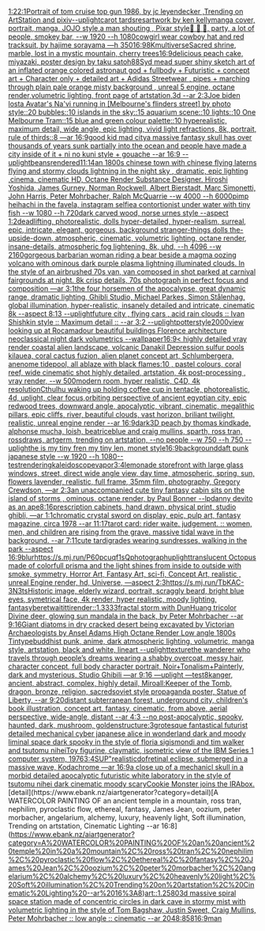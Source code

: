 [1:2](https://www.ebank.nz/aiartgenerator?category=1%3A2)[2:1](https://www.ebank.nz/aiartgenerator?category=2%3A1)[Portrait of tom cruise top gun 1986, by jc leyendecker ,Trending on ArtStation and pixiv](https://www.ebank.nz/aiartgenerator?category=Portrait%20of%20tom%20cruise%20top%20gun%201986%2C%20by%20jc%20leyendecker%20%2CTrending%20on%20ArtStation%20and%20pixiv)[--uplight](https://www.ebank.nz/aiartgenerator?category=--uplight)[carot tards](https://www.ebank.nz/aiartgenerator?category=carot%20tards)[res](https://www.ebank.nz/aiartgenerator?category=res)[artwork by ken kelly](https://www.ebank.nz/aiartgenerator?category=artwork%20by%20ken%20kelly)[manga cover, portrait, manga,  JOJO style,](https://www.ebank.nz/aiartgenerator?category=manga%20cover%2C%20portrait%2C%20manga%2C%20%20JOJO%20style%2C)[a man shouting , Pixar style](https://www.ebank.nz/aiartgenerator?category=a%20man%20shouting%20%2C%20Pixar%20style)[🍺 🍻 🥂, party, a lot of people, smokey bar, --w 1920 --h 1080](https://www.ebank.nz/aiartgenerator?category=%F0%9F%8D%BA%20%F0%9F%8D%BB%20%F0%9F%A5%82%2C%20party%2C%20a%20lot%20of%20people%2C%20smokey%20bar%2C%20--w%201920%20--h%201080)[cowgirl wear cowboy hat and red tracksuit, by hajime sorayama —h 350](https://www.ebank.nz/aiartgenerator?category=cowgirl%20wear%20cowboy%20hat%20and%20red%20tracksuit%2C%20by%20hajime%20sorayama%20%E2%80%94h%20350)[16:9](https://www.ebank.nz/aiartgenerator?category=16%3A9)[8K](https://www.ebank.nz/aiartgenerator?category=8K)[multiverse](https://www.ebank.nz/aiartgenerator?category=multiverse)[Sacred shrine, marble, lost in a mystic mountain, cherry trees](https://www.ebank.nz/aiartgenerator?category=Sacred%20shrine%2C%20marble%2C%20lost%20in%20a%20mystic%20mountain%2C%20cherry%20trees)[16:9](https://www.ebank.nz/aiartgenerator?category=16%3A9)[delicious peach cake, miyazaki, poster design by taku satoh](https://www.ebank.nz/aiartgenerator?category=delicious%20peach%20cake%2C%20miyazaki%2C%20poster%20design%20by%20taku%20satoh)[88](https://www.ebank.nz/aiartgenerator?category=88)[Syd mead super shiny sketch art of an inflated orange colored astronaut god + fullbody + Futuristic + concept art + Character only + detailed art + Adidas Streetwear , pipes + marching through plain pale orange misty background , unreal 5 engine, octane render,volumetric lighting, front page of artstation,3d --ar 2:3](https://www.ebank.nz/aiartgenerator?category=Syd%20mead%20super%20shiny%20sketch%20art%20of%20an%20inflated%20orange%20colored%20astronaut%20god%20%2B%20fullbody%20%2B%20Futuristic%20%2B%20concept%20art%20%2B%20Character%20only%20%2B%20detailed%20art%20%2B%20Adidas%20Streetwear%20%2C%20pipes%20%2B%20marching%20through%20plain%20pale%20orange%20misty%20background%20%2C%20unreal%205%20engine%2C%20octane%20render%2Cvolumetric%20lighting%2C%20front%20page%20of%20artstation%2C3d%20--ar%202%3A3)[Joe biden lost](https://www.ebank.nz/aiartgenerator?category=Joe%20biden%20lost)[a Avatar's Na'vi running in [Melbourne's flinders street] by photo style::20 bubbles::10 islands in the sky::15 aquarium scene::10 lights::10 One Melbourne Tram::15 blue and green colour palette::10 hyperealistic, maximum detail, wide angle, epic lighting, vivid light refractions, 8k, portrait, rule of thirds::8 —ar 16:9](https://www.ebank.nz/aiartgenerator?category=a%20Avatar%27s%20Na%27vi%20running%20in%20%5BMelbourne%27s%20flinders%20street%5D%20by%20photo%20style%3A%3A20%20bubbles%3A%3A10%20islands%20in%20the%20sky%3A%3A15%20aquarium%20scene%3A%3A10%20lights%3A%3A10%20One%20Melbourne%20Tram%3A%3A15%20blue%20and%20green%20colour%20palette%3A%3A10%20hyperealistic%2C%20maximum%20detail%2C%20wide%20angle%2C%20epic%20lighting%2C%20vivid%20light%20refractions%2C%208k%2C%20portrait%2C%20rule%20of%20thirds%3A%3A8%20%E2%80%94ar%2016%3A9)[good kid mad city](https://www.ebank.nz/aiartgenerator?category=good%20kid%20mad%20city)[a massive fantasy skull has over thousands of years sunk partially into the ocean and people have made a city inside of it + ni no kuni style + gouache --ar 16:9 --uplight](https://www.ebank.nz/aiartgenerator?category=a%20massive%20fantasy%20skull%20has%20over%20thousands%20of%20years%20sunk%20partially%20into%20the%20ocean%20and%20people%20have%20made%20a%20city%20inside%20of%20it%20%2B%20ni%20no%20kuni%20style%20%2B%20gouache%20--ar%2016%3A9%20--uplight)[beans](https://www.ebank.nz/aiartgenerator?category=beans)[rendered](https://www.ebank.nz/aiartgenerator?category=rendered)[11:14](https://www.ebank.nz/aiartgenerator?category=11%3A14)[an 1800s chinese town with chinese flying laterns flying and stormy clouds lightning in the night sky , dramatic, epic lighting ,cinema, cinematic HD, Octane Render Substance Designer. Hiroshi Yoshida, James Gurney, Norman Rockwell, Albert Bierstadt, Marc Simonetti, John Harris, Peter Mohrbacher, Ralph McQuarrie --w 4000 --h 6000](https://www.ebank.nz/aiartgenerator?category=an%201800s%20chinese%20town%20with%20chinese%20flying%20laterns%20flying%20and%20stormy%20clouds%20lightning%20in%20the%20night%20sky%20%2C%20dramatic%2C%20epic%20lighting%20%2Ccinema%2C%20cinematic%20HD%2C%20Octane%20Render%20Substance%20Designer.%20Hiroshi%20Yoshida%2C%20James%20Gurney%2C%20Norman%20Rockwell%2C%20Albert%20Bierstadt%2C%20Marc%20Simonetti%2C%20John%20Harris%2C%20Peter%20Mohrbacher%2C%20Ralph%20McQuarrie%20--w%204000%20--h%206000)[pimp heihachi in the favela, instagram selfie](https://www.ebank.nz/aiartgenerator?category=pimp%20heihachi%20in%20the%20favela%2C%20instagram%20selfie)[a contortionist under water with tiny fish --w 1080 --h 720](https://www.ebank.nz/aiartgenerator?category=a%20contortionist%20under%20water%20with%20tiny%20fish%20--w%201080%20--h%20720)[dark carved wood, norse urnes style --aspect 1:2](https://www.ebank.nz/aiartgenerator?category=dark%20carved%20wood%2C%20norse%20urnes%20style%20--aspect%201%3A2)[deadlifting, photorealistic, dolls hyper-detailed, hyper-realism, surreal, epic, intricate, elegant, gorgeous, background  stranger-things dolls the-upside-down, atmospheric, cinematic, volumetric lighting, octane render, insane-details, atmospheric fog lightening, 8k, uhd, --h 4096 --w 2160](https://www.ebank.nz/aiartgenerator?category=deadlifting%2C%20photorealistic%2C%20dolls%20hyper-detailed%2C%20hyper-realism%2C%20surreal%2C%20epic%2C%20intricate%2C%20elegant%2C%20gorgeous%2C%20background%20%20stranger-things%20dolls%20the-upside-down%2C%20atmospheric%2C%20cinematic%2C%20volumetric%20lighting%2C%20octane%20render%2C%20insane-details%2C%20atmospheric%20fog%20lightening%2C%208k%2C%20uhd%2C%20--h%204096%20--w%202160)[gorgeous barbarian woman riding a bear beside a magma oozing volcano with ominous dark purple plasma lightning illuminated clouds. In the style of an airbrushed 70s van, van composed in shot parked at carnival fairgrounds at night. 8k crisp details, 70s photograph in perfect focus and composition —ar 3:1](https://www.ebank.nz/aiartgenerator?category=gorgeous%20barbarian%20woman%20riding%20a%20bear%20beside%20a%20magma%20oozing%20volcano%20with%20ominous%20dark%20purple%20plasma%20lightning%20illuminated%20clouds.%20In%20the%20style%20of%20an%20airbrushed%2070s%20van%2C%20van%20composed%20in%20shot%20parked%20at%20carnival%20fairgrounds%20at%20night.%208k%20crisp%20details%2C%2070s%20photograph%20in%20perfect%20focus%20and%20composition%20%E2%80%94ar%203%3A1)[the four horsemen of the apocalypse, great dynamic range, dramatic lighting, Ghibli Studio, Michael Parkes, Simon Stålenhag, global illumination, hyper-realistic, insanely detailed and intricate, cinematic 8k --aspect 8:13 --uplight](https://www.ebank.nz/aiartgenerator?category=the%20four%20horsemen%20of%20the%20apocalypse%2C%20great%20dynamic%20range%2C%20dramatic%20lighting%2C%20Ghibli%20Studio%2C%20Michael%20Parkes%2C%20Simon%20St%C3%A5lenhag%2C%20global%20illumination%2C%20hyper-realistic%2C%20insanely%20detailed%20and%20intricate%2C%20cinematic%208k%20--aspect%208%3A13%20--uplight)[future city , flying cars , acid rain clouds :: Ivan Shishkin style :: Maximum detail :: --ar 3:2 --uplight](https://www.ebank.nz/aiartgenerator?category=future%20city%20%2C%20flying%20cars%20%2C%20acid%20rain%20clouds%20%3A%3A%20Ivan%20Shishkin%20style%20%3A%3A%20Maximum%20detail%20%3A%3A%20--ar%203%3A2%20--uplight)[potter](https://www.ebank.nz/aiartgenerator?category=potter)[style](https://www.ebank.nz/aiartgenerator?category=style)[2000](https://www.ebank.nz/aiartgenerator?category=2000)[view looking up at Rocamadour beautiful buildings Florence architecture neoclassical night dark volumetrics --wallpaper](https://www.ebank.nz/aiartgenerator?category=view%20looking%20up%20at%20Rocamadour%20beautiful%20buildings%20Florence%20architecture%20neoclassical%20night%20dark%20volumetrics%20--wallpaper)[16:9](https://www.ebank.nz/aiartgenerator?category=16%3A9)[< highly detailed vray render coastal alien landscape, volcanic Danakil Depression sulfur pools kilauea, coral cactus fuzion, alien planet concept art, Schlumbergera, anenome tidepool, all ablaze with black flames:10 , pastel colours, coral reef, wide cinematic shot highly detailed, artstation, 4k post-processing , vray render, --w 500](https://www.ebank.nz/aiartgenerator?category=%3C%20highly%20detailed%20vray%20render%20coastal%20alien%20landscape%2C%20volcanic%20Danakil%20Depression%20sulfur%20pools%20kilauea%2C%20coral%20cactus%20fuzion%2C%20alien%20planet%20concept%20art%2C%20Schlumbergera%2C%20anenome%20tidepool%2C%20all%20ablaze%20with%20black%20flames%3A10%20%2C%20pastel%20colours%2C%20coral%20reef%2C%20wide%20cinematic%20shot%20highly%20detailed%2C%20artstation%2C%204k%20post-processing%20%2C%20vray%20render%2C%20--w%20500)[modern room, hyper realistic, C4D, 4k resolution](https://www.ebank.nz/aiartgenerator?category=modern%20room%2C%20hyper%20realistic%2C%20C4D%2C%204k%20resolution)[Cthulhu waking up holding coffee cup in tentacle, photorealistic, 4d, uplight, clear focus,](https://www.ebank.nz/aiartgenerator?category=Cthulhu%20waking%20up%20holding%20coffee%20cup%20in%20tentacle%2C%20photorealistic%2C%204d%2C%20uplight%2C%20clear%20focus%2C)[orbiting perspective of ancient egyptian city, epic redwood trees, downward angle, apocalyptic, vibrant, cinematic, megalithic pillars, epic cliffs, river, beautiful clouds, vast horizon, briliant twilight, realistic, unreal engine render --ar 16:9](https://www.ebank.nz/aiartgenerator?category=orbiting%20perspective%20of%20ancient%20egyptian%20city%2C%20epic%20redwood%20trees%2C%20downward%20angle%2C%20apocalyptic%2C%20vibrant%2C%20cinematic%2C%20megalithic%20pillars%2C%20epic%20cliffs%2C%20river%2C%20beautiful%20clouds%2C%20vast%20horizon%2C%20briliant%20twilight%2C%20realistic%2C%20unreal%20engine%20render%20--ar%2016%3A9)[dark](https://www.ebank.nz/aiartgenerator?category=dark)[3D peach,by thomas kindkade, alphonse mucha, loish, beatriceblue and craig mullins, sparth, ross tran, rossdraws, artgerm, trending on artstation, --no people --w 750 --h 750 --uplight](https://www.ebank.nz/aiartgenerator?category=3D%20peach%2Cby%20thomas%20kindkade%2C%20alphonse%20mucha%2C%20loish%2C%20beatriceblue%20and%20craig%20mullins%2C%20sparth%2C%20ross%20tran%2C%20rossdraws%2C%20artgerm%2C%20trending%20on%20artstation%2C%20--no%20people%20--w%20750%20--h%20750%20--uplight)[he is my tiny fren my tiny len, monet style](https://www.ebank.nz/aiartgenerator?category=he%20is%20my%20tiny%20fren%20my%20tiny%20len%2C%20monet%20style)[16:9](https://www.ebank.nz/aiartgenerator?category=16%3A9)[background](https://www.ebank.nz/aiartgenerator?category=background)[daft punk japanese style --w 1920 --h 1080](https://www.ebank.nz/aiartgenerator?category=daft%20punk%20japanese%20style%20--w%201920%20--h%201080)[--test](https://www.ebank.nz/aiartgenerator?category=--test)[rendering](https://www.ebank.nz/aiartgenerator?category=rendering)[kaleidoscope](https://www.ebank.nz/aiartgenerator?category=kaleidoscope)[vapor](https://www.ebank.nz/aiartgenerator?category=vapor)[3:4](https://www.ebank.nz/aiartgenerator?category=3%3A4)[lemonade storefront with large glass windows, street, direct wide angle view, day time, atmospheric, spring, sun, flowers lavender, realistic, full frame, 35mm film, photography, Gregory Crewdson, —ar 2:3](https://www.ebank.nz/aiartgenerator?category=lemonade%20storefront%20with%20large%20glass%20windows%2C%20street%2C%20direct%20wide%20angle%20view%2C%20day%20time%2C%20atmospheric%2C%20spring%2C%20sun%2C%20flowers%20lavender%2C%20realistic%2C%20full%20frame%2C%2035mm%20film%2C%20photography%2C%20Gregory%20Crewdson%2C%20%E2%80%94ar%202%3A3)[an unaccompanied cute tiny fantasy cabin sits on the island of storms , ominous, octane render, by Paul Bonner --lp](https://www.ebank.nz/aiartgenerator?category=an%20unaccompanied%20cute%20tiny%20fantasy%20cabin%20sits%20on%20the%20island%20of%20storms%20%2C%20ominous%2C%20octane%20render%2C%20by%20Paul%20Bonner%20--lp)[danny devito as an ape](https://www.ebank.nz/aiartgenerator?category=danny%20devito%20as%20an%20ape)[8:16](https://www.ebank.nz/aiartgenerator?category=8%3A16)[prescription cabinets, hand drawn, physical print, studio ghibli, —ar 1:1](https://www.ebank.nz/aiartgenerator?category=prescription%20cabinets%2C%20hand%20drawn%2C%20physical%20print%2C%20studio%20ghibli%2C%20%E2%80%94ar%201%3A1)[chromatic crystal sword on display, epic, pulp art, fantasy magazine, circa 1978 --ar 11:17](https://www.ebank.nz/aiartgenerator?category=chromatic%20crystal%20sword%20on%20display%2C%20epic%2C%20pulp%20art%2C%20fantasy%20magazine%2C%20circa%201978%20--ar%2011%3A17)[tarot card: rider waite. judgement. :: women, men, and children are rising from the grave. massive tidal wave in the background. --ar 7:11](https://www.ebank.nz/aiartgenerator?category=tarot%20card%3A%20rider%20waite.%20judgement.%20%3A%3A%20women%2C%20men%2C%20and%20children%20are%20rising%20from%20the%20grave.%20massive%20tidal%20wave%20in%20the%20background.%20--ar%207%3A11)[cute tardigrades wearing sundresses, walking in the park --aspect 16:9](https://www.ebank.nz/aiartgenerator?category=cute%20tardigrades%20wearing%20sundresses%2C%20walking%20in%20the%20park%20--aspect%2016%3A9)[blur](https://www.ebank.nz/aiartgenerator?category=blur)[<https://s.mj.run/P60pcuqf1sQ>](https://www.ebank.nz/aiartgenerator?category=%3Chttps%3A//s.mj.run/P60pcuqf1sQ%3E)[photograph](https://www.ebank.nz/aiartgenerator?category=photograph)[uplight](https://www.ebank.nz/aiartgenerator?category=uplight)[translucent Octopus made of colorfull prisma  and the light shines from inside to outside with smoke, symmetry, Horror Art, Fantasy Art, sci-fi, Concept Art, realistic , unreal Engine render, hd, Universe, —aspect 2:3](https://www.ebank.nz/aiartgenerator?category=translucent%20Octopus%20made%20of%20colorfull%20prisma%20%20and%20the%20light%20shines%20from%20inside%20to%20outside%20with%20smoke%2C%20symmetry%2C%20Horror%20Art%2C%20Fantasy%20Art%2C%20sci-fi%2C%20Concept%20Art%2C%20realistic%20%2C%20unreal%20Engine%20render%2C%20hd%2C%20Universe%2C%20%E2%80%94aspect%202%3A3)[<https://s.mj.run/TbKAC-3N3ts>](https://www.ebank.nz/aiartgenerator?category=%3Chttps%3A//s.mj.run/TbKAC-3N3ts%3E)[Historic image, elderly wizard, portrait, scraggly beard, bright blue eyes, symetrical face, 4k render, hyper realistic, moody lighting, fantasy](https://www.ebank.nz/aiartgenerator?category=Historic%20image%2C%20elderly%20wizard%2C%20portrait%2C%20scraggly%20beard%2C%20bright%20blue%20eyes%2C%20symetrical%20face%2C%204k%20render%2C%20hyper%20realistic%2C%20moody%20lighting%2C%20fantasy)[beret](https://www.ebank.nz/aiartgenerator?category=beret)[waititti](https://www.ebank.nz/aiartgenerator?category=waititti)[render::1.3333](https://www.ebank.nz/aiartgenerator?category=render%3A%3A1.3333)[fractal storm with DunHuang tricolor Divine deer, glowing sun mandala in the back, by Peter Mohrbacher  --ar 9:16](https://www.ebank.nz/aiartgenerator?category=fractal%20storm%20with%20DunHuang%20tricolor%20Divine%20deer%2C%20glowing%20sun%20mandala%20in%20the%20back%2C%20by%20Peter%20Mohrbacher%20%20--ar%209%3A16)[Giant diatoms in dry cracked desert being excavated by Victorian Archaeologists by Ansel Adams  High Octane Render Low angle 1800s Tintype](https://www.ebank.nz/aiartgenerator?category=Giant%20diatoms%20in%20dry%20cracked%20desert%20being%20excavated%20by%20Victorian%20Archaeologists%20by%20Ansel%20Adams%20%20High%20Octane%20Render%20Low%20angle%201800s%20Tintype)[buddhist punk, anime, dark atmospheric lighting, volumetric, manga style, artstation, black and white, lineart --uplight](https://www.ebank.nz/aiartgenerator?category=buddhist%20punk%2C%20anime%2C%20dark%20atmospheric%20lighting%2C%20volumetric%2C%20manga%20style%2C%20artstation%2C%20black%20and%20white%2C%20lineart%20--uplight)[texture](https://www.ebank.nz/aiartgenerator?category=texture)[the wanderer who travels through people’s dreams wearing a shabby overcoat, messy hair, character concept, full body character portrait, Noir+Tonalism+Painterly, dark and mysterious, Studio Ghibili —ar 9:16 —uplight —test](https://www.ebank.nz/aiartgenerator?category=the%20wanderer%20who%20travels%20through%20people%E2%80%99s%20dreams%20wearing%20a%20shabby%20overcoat%2C%20messy%20hair%2C%20character%20concept%2C%20full%20body%20character%20portrait%2C%20Noir%2BTonalism%2BPainterly%2C%20dark%20and%20mysterious%2C%20Studio%20Ghibili%20%E2%80%94ar%209%3A16%20%E2%80%94uplight%20%E2%80%94test)[8k](https://www.ebank.nz/aiartgenerator?category=8k)[anger, ancient, abstract, complex, highly detail, Miro](https://www.ebank.nz/aiartgenerator?category=anger%2C%20ancient%2C%20abstract%2C%20complex%2C%20highly%20detail%2C%20Miro)[all:Keeper of the Tomb, dragon, bronze, religion, sacred](https://www.ebank.nz/aiartgenerator?category=all%3AKeeper%20of%20the%20Tomb%2C%20dragon%2C%20bronze%2C%20religion%2C%20sacred)[soviet style propaganda poster, Statue of Liberty, --ar 9:20](https://www.ebank.nz/aiartgenerator?category=soviet%20style%20propaganda%20poster%2C%20Statue%20of%20Liberty%2C%20--ar%209%3A20)[distant subterranean forest, underground city, children's book illustration, concept art, fantasy, cinematic, from above, aerial perspective, wide-angle, distant  --ar 4:3 --no post-apocalyptic, spooky, haunted, dark, mushroom, golden](https://www.ebank.nz/aiartgenerator?category=distant%20subterranean%20forest%2C%20underground%20city%2C%20children%27s%20book%20illustration%2C%20concept%20art%2C%20fantasy%2C%20cinematic%2C%20from%20above%2C%20aerial%20perspective%2C%20wide-angle%2C%20distant%20%20--ar%204%3A3%20--no%20post-apocalyptic%2C%20spooky%2C%20haunted%2C%20dark%2C%20mushroom%2C%20golden)[structure:3](https://www.ebank.nz/aiartgenerator?category=structure%3A3)[grotesque fantastical futurist detailed mechanical cyber japanese alice in wonderland dark and moody liminal space dark spooky in the style of floria sigismondi and tim walker and tsutomu nihei](https://www.ebank.nz/aiartgenerator?category=grotesque%20fantastical%20futurist%20detailed%20mechanical%20cyber%20japanese%20alice%20in%20wonderland%20dark%20and%20moody%20liminal%20space%20dark%20spooky%20in%20the%20style%20of%20floria%20sigismondi%20and%20tim%20walker%20and%20tsutomu%20nihei)[Toy figurine, claymatic, isometric view of the IBM Series 1 computer system, 1976](https://www.ebank.nz/aiartgenerator?category=Toy%20figurine%2C%20claymatic%2C%20isometric%20view%20of%20the%20IBM%20Series%201%20computer%20system%2C%201976)[3:4](https://www.ebank.nz/aiartgenerator?category=3%3A4)[SUP"](https://www.ebank.nz/aiartgenerator?category=SUP%22)[realistic](https://www.ebank.nz/aiartgenerator?category=realistic)[dof](https://www.ebank.nz/aiartgenerator?category=dof)[retinal eclipse, submerged in a massive wave, Kodachrome —ar 16:9](https://www.ebank.nz/aiartgenerator?category=retinal%20eclipse%2C%20submerged%20in%20a%20massive%20wave%2C%20Kodachrome%20%E2%80%94ar%2016%3A9)[a close up of a mechanicl skull in a morbid detailed apocalyptic futuristic white laboratory in the style of tsutomu nihei dark cinematic moody scary](https://www.ebank.nz/aiartgenerator?category=a%20close%20up%20of%20a%20mechanicl%20skull%20in%20a%20morbid%20detailed%20apocalyptic%20futuristic%20white%20laboratory%20in%20the%20style%20of%20tsutomu%20nihei%20dark%20cinematic%20moody%20scary)[Cookie Monster joins the IRA](https://www.ebank.nz/aiartgenerator?category=Cookie%20Monster%20joins%20the%20IRA)[box.](https://www.ebank.nz/aiartgenerator?category=box.)[detail](https://www.ebank.nz/aiartgenerator?category=detail)[A WATERCOLOR PAINTING OF an ancient temple in a mountain, ross tran, nephilim, pyroclastic flow, ethereal, fantasy, James Jean, oozium, peter morbacher, angelarium, alchemy, luxury, heavenly light, Soft illumination, Trending on artstation, Cinematic Lighting --ar 16:8](https://www.ebank.nz/aiartgenerator?category=A%20WATERCOLOR%20PAINTING%20OF%20an%20ancient%20temple%20in%20a%20mountain%2C%20ross%20tran%2C%20nephilim%2C%20pyroclastic%20flow%2C%20ethereal%2C%20fantasy%2C%20James%20Jean%2C%20oozium%2C%20peter%20morbacher%2C%20angelarium%2C%20alchemy%2C%20luxury%2C%20heavenly%20light%2C%20Soft%20illumination%2C%20Trending%20on%20artstation%2C%20Cinematic%20Lighting%20--ar%2016%3A8)[art::1.25](https://www.ebank.nz/aiartgenerator?category=art%3A%3A1.25)[80](https://www.ebank.nz/aiartgenerator?category=80)[3d massive spiral space station made of concentric circles in dark cave in stormy mist with volumetric lighting in the style of Tom Bagshaw, Justin Sweet, Craig Mullins, Peter Mohrbacher :: low angle :: cinematic --ar 2048:858](https://www.ebank.nz/aiartgenerator?category=3d%20massive%20spiral%20space%20station%20made%20of%20concentric%20circles%20in%20dark%20cave%20in%20stormy%20mist%20with%20volumetric%20lighting%20in%20the%20style%20of%20Tom%20Bagshaw%2C%20Justin%20Sweet%2C%20Craig%20Mullins%2C%20Peter%20Mohrbacher%20%3A%3A%20low%20angle%20%3A%3A%20cinematic%20--ar%202048%3A858)[16:9](https://www.ebank.nz/aiartgenerator?category=16%3A9)[man](https://www.ebank.nz/aiartgenerator?category=man)